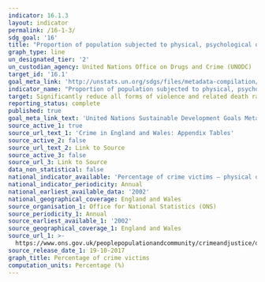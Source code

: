 ```yaml
---
indicator: 16.1.3
layout: indicator
permalink: /16-1-3/
sdg_goal: '16'
title: "Proportion of population subjected to physical, psychological or sexual violence in the previous 12\_months"
graph_type: line
un_designated_tier: '2'
un_custodian_agency: United Nations Office on Drugs and Crime (UNODC)
target_id: '16.1'
goal_meta_link: 'http://unstats.un.org/sdgs/files/metadata-compilation/Metadata-Goal-16.pdf'
indicator_name: "Proportion of population subjected to physical, psychological or sexual violence in the previous 12\_months"
target: Significantly reduce all forms of violence and related death rates everywhere
reporting_status: complete
published: true
goal_meta_link_text: 'United Nations Sustainable Development Goals Metadata: Goal 16'
source_active_1: true
source_url_text_1: 'Crime in England and Wales: Appendix Tables'
source_active_2: false
source_url_text_2: Link to Source
source_active_3: false
source_url_3: Link to Source
data_non_statistical: false
national_indicator_available: 'Percentage of crime victims – physical or sexual violence, theft or arson'
national_indicator_periodicity: Annual
national_earliest_available_data: '2002'
national_geographical_coverage: England and Wales
source_organisation_1: Office for National Statistics (ONS)
source_periodicity_1: Annual
source_earliest_available_1: '2002'
source_geographical_coverage_1: England and Wales
source_url_1: >-
  https://www.ons.gov.uk/peoplepopulationandcommunity/crimeandjustice/datasets/crimeinenglandandwalesappendixtables
source_release_date_1: 19-10-2017
graph_title: Percentage of crime victims
computation_units: Percentage (%)
---
```


